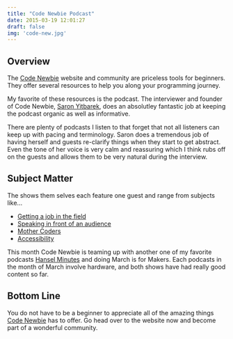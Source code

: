 ```yaml
---
title: "Code Newbie Podcast"
date: 2015-03-19 12:01:27
draft: false
img: 'code-new.jpg'
---
```


## Overview
The [Code Newbie](http://www.codenewbie.org) website and community are priceless
tools for beginners.  They offer several resources to help you along your
programming journey.

My favorite of these resources is the podcast.  The interviewer and founder of
Code Newbie, [Saron Yitbarek](https://twitter.com/saronyitbarek), does an
absolutley fantastic job at keeping the podcast organic as well as informative.

There are plenty of podcasts I listen to that forget that not all listeners can
keep up with pacing and terminology.  Saron does a tremendous job of having
herself and guests re-clarify  things when they start to get abstract. Even the
tone of her voice is very calm and reassuring which I think rubs off on the guests
and allows them to be very natural during the interview.


## Subject Matter
The shows them selves each feature one guest and range from subjects like...

- [Getting a job in the field](http://www.codenewbie.org/podcast/autotune-inclusivity-and-getting-a-job)
- [Speaking in front of an audience](http://www.codenewbie.org/podcast/ep-5-speaking-of-speaking)
- [Mother Coders](http://www.codenewbie.org/podcast/mother-coders)
- [Accessibility](http://www.codenewbie.org/podcast/accessibility)

This month Code Newbie is teaming up with another one of my favorite podcasts
[Hansel Minutes](http://hanselminutes.com/) and doing March is for Makers.  Each
podcasts in the month of March involve hardware, and both shows have had really
good content so far.

## Bottom Line
You do not have to be a beginner to appreciate all of the amazing things
[Code Newbie](http://www.codenewbie.org) has to  offer. Go head over to the
website now and become part of a wonderful community.
